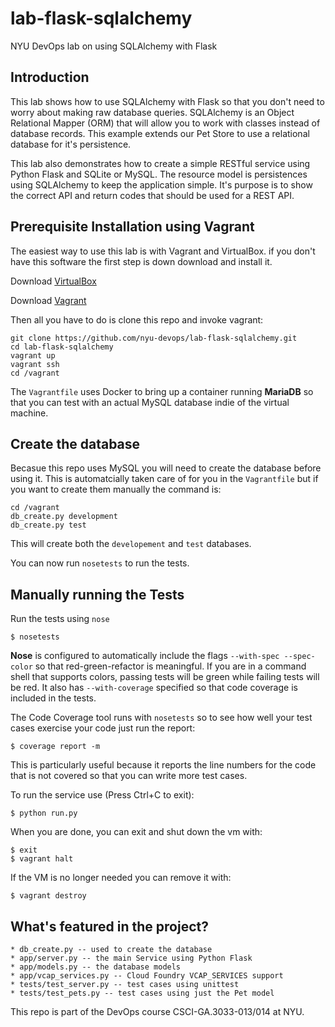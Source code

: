 # lab-flask-sqlalchemy

<!-- [![Build Status](https://travis-ci.org/rofrano/lab-flask-tdd.svg?branch=master)](https://travis-ci.org/rofrano/lab-flask-tdd)
[![Codecov](https://img.shields.io/codecov/c/github/rofrano/lab-flask-tdd.svg)]() -->

NYU DevOps lab on using SQLAlchemy with Flask

## Introduction

This lab shows how to use SQLAlchemy with Flask so that you don't need to worry about making raw database queries. SQLAlchemy is an Object Relational Mapper (ORM) that will allow you to work with classes instead of database records. This example extends our Pet Store to use a relational database for it's persistence.

This lab also demonstrates how to create a simple RESTful service using Python Flask and SQLite or MySQL.
The resource model is persistences using SQLAlchemy to keep the application simple. It's purpose is to show the correct API and return codes that should be used for a REST API.

## Prerequisite Installation using Vagrant

The easiest way to use this lab is with Vagrant and VirtualBox. if you don't have this software the first step is down download and install it.

Download [VirtualBox](https://www.virtualbox.org/)

Download [Vagrant](https://www.vagrantup.com/)

Then all you have to do is clone this repo and invoke vagrant:

    git clone https://github.com/nyu-devops/lab-flask-sqlalchemy.git
    cd lab-flask-sqlalchemy
    vagrant up
    vagrant ssh
    cd /vagrant

The `Vagrantfile` uses Docker to bring up a container running **MariaDB** so that you can test with an actual MySQL database indie of the virtual machine.

## Create the database

Becasue this repo uses MySQL you will need to create the database before using it. This is automatcially taken care of for you in the `Vagrantfile` but if you want to create them manually the command is:

```
cd /vagrant
db_create.py development
db_create.py test
```
This will create both the `developement` and `test` databases.

You can now run `nosetests` to run the tests.

## Manually running the Tests

Run the tests using `nose`

    $ nosetests

**Nose** is configured to automatically include the flags `--with-spec --spec-color` so that red-green-refactor is meaningful. If you are in a command shell that supports colors, passing tests will be green while failing tests will be red. It also has `--with-coverage` specified so that code coverage is included in the tests.

The Code Coverage tool runs with `nosetests` so to see how well your test cases exercise your code just run the report:

    $ coverage report -m

This is particularly useful because it reports the line numbers for the code that is not covered so that you can write more test cases.

To run the service use (Press Ctrl+C to exit):

    $ python run.py

When you are done, you can exit and shut down the vm with:

    $ exit
    $ vagrant halt

If the VM is no longer needed you can remove it with:

    $ vagrant destroy


## What's featured in the project?

    * db_create.py -- used to create the database
    * app/server.py -- the main Service using Python Flask
    * app/models.py -- the database models
    * app/vcap_services.py -- Cloud Foundry VCAP_SERVICES support
    * tests/test_server.py -- test cases using unittest
    * tests/test_pets.py -- test cases using just the Pet model

This repo is part of the DevOps course CSCI-GA.3033-013/014 at NYU.
